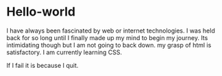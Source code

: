 # Hello-world
I have always been fascinated by web or internet technologies. I was held back for so long until I finally made up my mind to begin my journey. Its intimidating though but I am not going to back down. my grasp of html is satisfactory. I am currently learning CSS.

If I fail it is because I quit.
